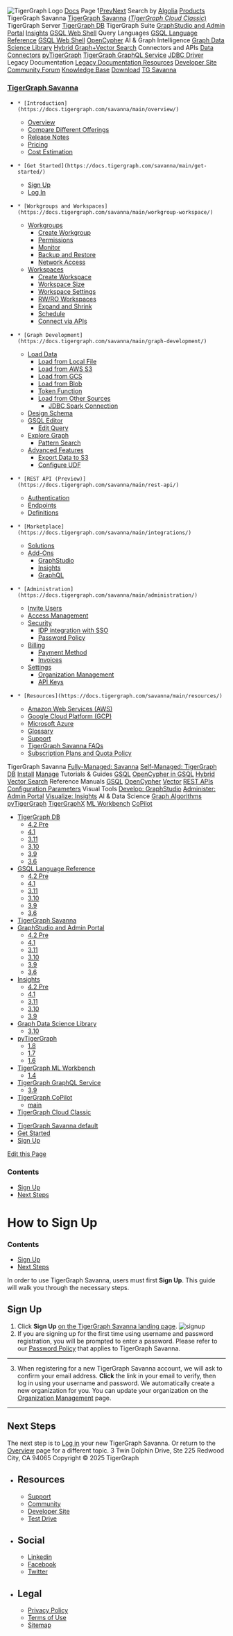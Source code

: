 ![TigerGraph Logo](https://www.tigergraph.com/wp-content/uploads/2020/05/TG_LOGO.svg) [Docs](https://docs.tigergraph.com/home)
Page 1[Prev](https://docs.tigergraph.com/savanna/main/get-started/how2-signup)[Next](https://docs.tigergraph.com/savanna/main/get-started/how2-signup)
Search by [Algolia](https://www.algolia.com/docsearch)
[Products](https://docs.tigergraph.com/savanna/main/get-started/how2-signup)
TigerGraph Savanna
[TigerGraph Savanna](https://docs.tigergraph.com/savanna/main/overview/) [(_TigerGraph Cloud Classic_)](https://docs.tigergraph.com/cloud/main/start/overview)
TigerGraph Server
[TigerGraph DB](https://docs.tigergraph.com/tigergraph-server/4.2/intro/)
TigerGraph Suite
[GraphStudio and Admin Portal](https://docs.tigergraph.com/gui/4.2/intro/) [Insights](https://docs.tigergraph.com/insights/4.2/intro/) [GSQL Web Shell](https://docs.tigergraph.com/tigergraph-server/current/gsql-shell/web)
Query Languages
[GSQL Language Reference](https://docs.tigergraph.com/gsql-ref/4.2/intro/) [GSQL Web Shell](https://docs.tigergraph.com/tigergraph-server/current/gsql-shell/web) [OpenCypher](https://docs.tigergraph.com/gsql-ref/current/opencypher-in-gsql)
AI & Graph Intelligence
[Graph Data Science Library](https://docs.tigergraph.com/graph-ml/3.10/intro/) [Hybrid Graph+Vector Search](https://docs.tigergraph.com/gsql-ref/current/vector/)
Connectors and APIs
[Data Connectors](https://docs.tigergraph.com/tigergraph-server/current/data-loading) [pyTigerGraph](https://docs.tigergraph.com/pytigergraph/1.8/intro/) [TigerGraph GraphQL Service](https://docs.tigergraph.com/graphql/3.9/) [JDBC Driver](https://github.com/tigergraph/ecosys/tree/master/tools/etl/tg-jdbc-driver)
Legacy Documentation
[ Legacy Documentation ](https://docs-legacy.tigergraph.com)
[Resources](https://docs.tigergraph.com/savanna/main/get-started/how2-signup)
[Developer Site](https://dev.tigergraph.com/) [Community Forum](https://community.tigergraph.com/) [Knowledge Base](https://tigergraph.freshdesk.com/support/solutions)
[Download](https://dl.tigergraph.com)
[ TG Savanna](https://savanna.tgcloud.io)
### [TigerGraph Savanna](https://docs.tigergraph.com/savanna/main/overview/)
  *     * [Introduction](https://docs.tigergraph.com/savanna/main/overview/)
      * [Overview](https://docs.tigergraph.com/savanna/main/overview/overview)
      * [Compare Different Offerings](https://docs.tigergraph.com/savanna/main/overview/comparison_table)
      * [Release Notes](https://docs.tigergraph.com/savanna/main/overview/release-notes)
      * [Pricing](https://docs.tigergraph.com/savanna/main/overview/pricing)
      * [Cost Estimation](https://docs.tigergraph.com/savanna/main/overview/cost-estimation)
  *     * [Get Started](https://docs.tigergraph.com/savanna/main/get-started/)
      * [Sign Up](https://docs.tigergraph.com/savanna/main/get-started/how2-signup)
      * [Log In](https://docs.tigergraph.com/savanna/main/get-started/how2-login)
  *     * [Workgroups and Workspaces](https://docs.tigergraph.com/savanna/main/workgroup-workspace/)
      * [Workgroups](https://docs.tigergraph.com/savanna/main/workgroup-workspace/workgroups/workgroup)
        * [Create Workgroup](https://docs.tigergraph.com/savanna/main/workgroup-workspace/workgroups/how2-create-a-workgroup)
        * [Permissions](https://docs.tigergraph.com/savanna/main/workgroup-workspace/workgroups/how2-workgroup-access)
        * [Monitor](https://docs.tigergraph.com/savanna/main/workgroup-workspace/workgroups/monitor-workspaces)
        * [Backup and Restore](https://docs.tigergraph.com/savanna/main/workgroup-workspace/workgroups/backup-and-restore)
        * [Network Access](https://docs.tigergraph.com/savanna/main/workgroup-workspace/workgroups/how2-config-network-access)
      * [Workspaces](https://docs.tigergraph.com/savanna/main/workgroup-workspace/workspaces/workspace)
        * [Create Workspace](https://docs.tigergraph.com/savanna/main/workgroup-workspace/workspaces/how2-create-a-workspace)
        * [Workspace Size](https://docs.tigergraph.com/savanna/main/workgroup-workspace/workspaces/workspace-size)
        * [Workspace Settings](https://docs.tigergraph.com/savanna/main/workgroup-workspace/workspaces/settings)
        * [RW/RO Workspaces](https://docs.tigergraph.com/savanna/main/workgroup-workspace/workspaces/readwrite-readonly)
        * [Expand and Shrink](https://docs.tigergraph.com/savanna/main/workgroup-workspace/workspaces/expansion-shrink)
        * [Schedule](https://docs.tigergraph.com/savanna/main/workgroup-workspace/workspaces/schedule)
        * [Connect via APIs](https://docs.tigergraph.com/savanna/main/workgroup-workspace/workspaces/connect-via-api)
  *     * [Graph Development](https://docs.tigergraph.com/savanna/main/graph-development/)
      * [Load Data](https://docs.tigergraph.com/savanna/main/graph-development/load-data/)
        * [Load from Local File](https://docs.tigergraph.com/savanna/main/graph-development/load-data/load-from-local)
        * [Load from AWS S3](https://docs.tigergraph.com/savanna/main/graph-development/load-data/load-from-s3)
        * [Load from GCS](https://docs.tigergraph.com/savanna/main/graph-development/load-data/load-from-gcs)
        * [Load from Blob](https://docs.tigergraph.com/savanna/main/graph-development/load-data/load-from-blob)
        * [Token Function](https://docs.tigergraph.com/savanna/main/graph-development/load-data/token-function)
        * [Load from Other Sources](https://docs.tigergraph.com/savanna/main/graph-development/load-data/load-from-other-sources)
          * [JDBC Spark Connection](https://docs.tigergraph.com/savanna/main/graph-development/load-data/jdbc)
      * [Design Schema](https://docs.tigergraph.com/savanna/main/graph-development/design-schema/)
      * [GSQL Editor](https://docs.tigergraph.com/savanna/main/graph-development/gsql-editor/)
        * [Edit Query](https://docs.tigergraph.com/savanna/main/graph-development/gsql-editor/how2-edit-gsql-query)
      * [Explore Graph](https://docs.tigergraph.com/savanna/main/graph-development/explore-graph/)
        * [Pattern Search](https://docs.tigergraph.com/savanna/main/graph-development/explore-graph/how2-use-pattern-search)
      * [Advanced Features](https://docs.tigergraph.com/savanna/main/graph-development/advanced-features/)
        * [Export Data to S3](https://docs.tigergraph.com/savanna/main/graph-development/advanced-features/write2-s3)
        * [Configure UDF](https://docs.tigergraph.com/savanna/main/graph-development/advanced-features/configure-udf)
  *     * [REST API (Preview)](https://docs.tigergraph.com/savanna/main/rest-api/)
      * [Authentication](https://docs.tigergraph.com/savanna/main/rest-api/authentication)
      * [Endpoints](https://docs.tigergraph.com/savanna/main/rest-api/endpoints)
      * [Definitions](https://docs.tigergraph.com/savanna/main/rest-api/definitions)
  *     * [Marketplace](https://docs.tigergraph.com/savanna/main/integrations/)
      * [Solutions](https://docs.tigergraph.com/savanna/main/integrations/solutions)
      * [Add-Ons](https://docs.tigergraph.com/savanna/main/integrations/add-ons)
        * [GraphStudio](https://docs.tigergraph.com/savanna/main/integrations/graphstudio)
        * [Insights](https://docs.tigergraph.com/savanna/main/integrations/insights)
        * [GraphQL](https://docs.tigergraph.com/savanna/main/integrations/graphql)
  *     * [Administration](https://docs.tigergraph.com/savanna/main/administration/)
      * [Invite Users](https://docs.tigergraph.com/savanna/main/administration/how2-invite-users)
      * [Access Management](https://docs.tigergraph.com/savanna/main/administration/how2-access-mgnt)
      * [Security](https://docs.tigergraph.com/savanna/main/administration/security/)
        * [IDP integration with SSO](https://docs.tigergraph.com/savanna/main/administration/security/idp)
        * [Password Policy](https://docs.tigergraph.com/savanna/main/administration/security/password-policy)
      * [Billing](https://docs.tigergraph.com/savanna/main/administration/billing/)
        * [Payment Method](https://docs.tigergraph.com/savanna/main/administration/billing/payment-methods)
        * [Invoices](https://docs.tigergraph.com/savanna/main/administration/billing/invoices)
      * [Settings](https://docs.tigergraph.com/savanna/main/administration/settings/)
        * [Organization Management](https://docs.tigergraph.com/savanna/main/administration/settings/how2-use-organization-mgnt)
        * [API Keys](https://docs.tigergraph.com/savanna/main/administration/settings/how2-create-api-key)
  *     * [Resources](https://docs.tigergraph.com/savanna/main/resources/)
      * [Amazon Web Services (AWS)](https://docs.tigergraph.com/savanna/main/resources/aws)
      * [Google Cloud Platform (GCP)](https://docs.tigergraph.com/savanna/main/resources/gcp)
      * [Microsoft Azure](https://docs.tigergraph.com/savanna/main/resources/azure)
      * [Glossary](https://docs.tigergraph.com/savanna/main/resources/glossary)
      * [Support](https://docs.tigergraph.com/savanna/main/resources/support)
      * [TigerGraph Savanna FAQs](https://docs.tigergraph.com/savanna/main/resources/faqs)
      * [Subscription Plans and Quota Policy](https://docs.tigergraph.com/savanna/main/resources/quota_policy)


TigerGraph Savanna
[Fully-Managed: Savanna](https://docs.tigergraph.com/savanna/main/overview/)
[Self-Managed: TigerGraph DB](https://docs.tigergraph.com/tigergraph-server/4.2/intro/)
[Install](https://docs.tigergraph.com/tigergraph-server/current/getting-started/) [Manage](https://docs.tigergraph.com/tigergraph-server/current/system-management/)
Tutorials & Guides
[GSQL](https://github.com/tigergraph/ecosys/blob/master/tutorials/GSQL.md) [OpenCypher in GSQL](https://github.com/tigergraph/ecosys/blob/master/tutorials/Cypher.md) [Hybrid Vector Search](https://github.com/tigergraph/ecosys/blob/master/tutorials/VectorSearch.md)
Reference Manuals
[GSQL](https://docs.tigergraph.com/gsql-ref/4.2/intro/) [OpenCypher](https://docs.tigergraph.com/gsql-ref/current/opencypher-in-gsql/) [Vector](https://docs.tigergraph.com/gsql-ref/current/vector/) [REST APIs](https://docs.tigergraph.com/tigergraph-server/current/api/) [Configuration Parameters](https://docs.tigergraph.com/tigergraph-server/current/reference/configuration-parameters)
Visual Tools
[Develop: GraphStudio](https://docs.tigergraph.com/gui/4.2/intro/) [Administer: Admin Portal](https://docs.tigergraph.com/gui/4.2/intro/) [Visualize: Insights](https://docs.tigergraph.com/insights/4.2/intro/)
AI & Data Science
[Graph Algorithms](https://docs.tigergraph.com/graph-ml/3.10/intro/) [pyTigerGraph](https://docs.tigergraph.com/pytigergraph/1.8/intro/) [TigerGraphX](https://github.com/tigergraph/ecosys/blob/master/tutorials/TigerGraphX.md) [ML Workbench](https://docs.tigergraph.com/ml-workbench/1.4/intro/) [CoPilot](https://docs.tigergraph.com/tg-copilot/intro/)
  * [TigerGraph DB](https://docs.tigergraph.com/tigergraph-server/4.2/intro/)
    * [4.2 Pre](https://docs.tigergraph.com/tigergraph-server/4.2/intro/)
    * [4.1](https://docs.tigergraph.com/tigergraph-server/4.1/intro/)
    * [3.11](https://docs.tigergraph.com/tigergraph-server/3.11/intro/)
    * [3.10](https://docs.tigergraph.com/tigergraph-server/3.10/intro/)
    * [3.9](https://docs.tigergraph.com/tigergraph-server/3.9/intro/)
    * [3.6](https://docs.tigergraph.com/tigergraph-server/3.6/intro/)
  * [GSQL Language Reference](https://docs.tigergraph.com/gsql-ref/4.2/intro/)
    * [4.2 Pre](https://docs.tigergraph.com/gsql-ref/4.2/intro/)
    * [4.1](https://docs.tigergraph.com/gsql-ref/4.1/intro/)
    * [3.11](https://docs.tigergraph.com/gsql-ref/3.11/intro/)
    * [3.10](https://docs.tigergraph.com/gsql-ref/3.10/intro/)
    * [3.9](https://docs.tigergraph.com/gsql-ref/3.9/intro/)
    * [3.6](https://docs.tigergraph.com/gsql-ref/3.6/intro/intro)
  * [TigerGraph Savanna](https://docs.tigergraph.com/savanna/main/overview/)
  * [GraphStudio and Admin Portal](https://docs.tigergraph.com/gui/4.2/intro/)
    * [4.2 Pre](https://docs.tigergraph.com/gui/4.2/intro/)
    * [4.1](https://docs.tigergraph.com/gui/4.1/intro/)
    * [3.11](https://docs.tigergraph.com/gui/3.11/intro/)
    * [3.10](https://docs.tigergraph.com/gui/3.10/intro/)
    * [3.9](https://docs.tigergraph.com/gui/3.9/intro/)
    * [3.6](https://docs.tigergraph.com/gui/3.6/graphstudio/overview)
  * [Insights](https://docs.tigergraph.com/insights/4.2/intro/)
    * [4.2 Pre](https://docs.tigergraph.com/insights/4.2/intro/)
    * [4.1](https://docs.tigergraph.com/insights/4.1/intro/)
    * [3.11](https://docs.tigergraph.com/insights/3.11/intro/)
    * [3.10](https://docs.tigergraph.com/insights/3.10/intro/)
    * [3.9](https://docs.tigergraph.com/insights/3.9/intro/)
  * [Graph Data Science Library](https://docs.tigergraph.com/graph-ml/3.10/intro/)
    * [3.10](https://docs.tigergraph.com/graph-ml/3.10/intro/)
  * [pyTigerGraph](https://docs.tigergraph.com/pytigergraph/1.8/intro/)
    * [1.8](https://docs.tigergraph.com/pytigergraph/1.8/intro/)
    * [1.7](https://docs.tigergraph.com/pytigergraph/1.7/intro/)
    * [1.6](https://docs.tigergraph.com/pytigergraph/1.6/intro/)
  * [TigerGraph ML Workbench](https://docs.tigergraph.com/ml-workbench/1.4/intro/)
    * [1.4](https://docs.tigergraph.com/ml-workbench/1.4/intro/)
  * [TigerGraph GraphQL Service](https://docs.tigergraph.com/graphql/3.9/)
    * [3.9](https://docs.tigergraph.com/graphql/3.9/)
  * [TigerGraph CoPilot](https://docs.tigergraph.com/tg-copilot/intro/)
    * [main](https://docs.tigergraph.com/tg-copilot/intro/)
  * [TigerGraph Cloud Classic](https://docs.tigergraph.com/cloud/main/start/overview)


[](https://docs.tigergraph.com/home/)
  * [TigerGraph Savanna default](https://docs.tigergraph.com/savanna/main/overview/)
  * [Get Started](https://docs.tigergraph.com/savanna/main/get-started/)
  * [Sign Up](https://docs.tigergraph.com/savanna/main/get-started/how2-signup)


[Edit this Page](https://github.com/tigergraph/cloud-docs/edit/main/modules/savanna/modules/get-started/pages/how2-signup.adoc)
### Contents
  * [Sign Up](https://docs.tigergraph.com/savanna/main/get-started/how2-signup#_sign_up)
  * [Next Steps](https://docs.tigergraph.com/savanna/main/get-started/how2-signup#_next_steps)


# How to Sign Up
### Contents
  * [Sign Up](https://docs.tigergraph.com/savanna/main/get-started/how2-signup#_sign_up)
  * [Next Steps](https://docs.tigergraph.com/savanna/main/get-started/how2-signup#_next_steps)


In order to use TigerGraph Savanna, users must first **Sign Up**. This guide will walk you through the necessary steps.
## [](https://docs.tigergraph.com/savanna/main/get-started/how2-signup#_sign_up)Sign Up
  1. Click **Sign Up** [on the TigerGraph Savanna landing page](https://tgcloud.io).
![signup](https://docs.tigergraph.com/savanna/main/get-started/_images/signup.png)
  2. If you are signing up for the first time using username and password registration, you will be prompted to enter a password.
Please refer to our [Password Policy](https://docs.tigergraph.com/savanna/main/administration/security/password-policy) that applies to TigerGraph Savanna.   
---  
  3. When registering for a new TigerGraph Savanna account, we will ask to confirm your email address. **Click** the link in your email to verify, then log in using your username and password.
We automatically create a new organization for you. You can update your organization on the [Organization Management](https://docs.tigergraph.com/savanna/main/administration/settings/how2-use-organization-mgnt) page.  
---  


## [](https://docs.tigergraph.com/savanna/main/get-started/how2-signup#_next_steps)Next Steps
The next step is to [Log in](https://docs.tigergraph.com/savanna/main/get-started/how2-login) your new TigerGraph Savanna.
Or return to the [Overview](https://docs.tigergraph.com/savanna/main/overview/) page for a different topic.
3 Twin Dolphin Drive, Ste 225 Redwood City, CA 94065 
Copyright © 2025 TigerGraph
  * ## Resources
    * [Support](https://www.tigergraph.com/support/)
    * [Community](https://community.tigergraph.com/)
    * [Developer Site](https://dev.tigergraph.com/)
    * [Test Drive](https://testdrive.tigergraph.com/)
  * ## Social
    * [Linkedin](https://www.linkedin.com/company/tigergraph/)
    * [Facebook](https://www.facebook.com/TigerGraphDB/)
    * [Twitter](https://twitter.com/tigergraphdb)
  * ## Legal
    * [Privacy Policy](https://www.tigergraph.com/privacy-policy/)
    * [Terms of Use](https://www.tigergraph.com/terms/)
    * [Sitemap](https://docs.tigergraph.com/sitemap.xml)


